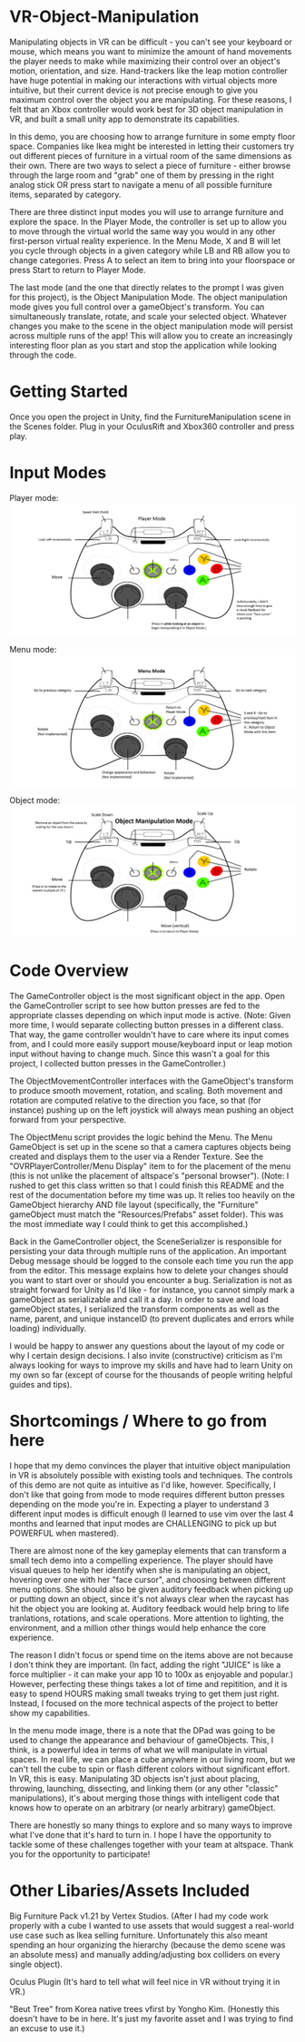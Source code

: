 VR-Object-Manipulation
======================
Manipulating objects in VR can be difficult - you can't see your keyboard or mouse, which means you want to minimize the amount of hand movements the player needs to make while maximizing their control over an object's motion, orientation, and size.  Hand-trackers like the leap motion controller have huge potential in making our interactions with virtual objects more intuitive, but their current device is not precise enough to give you maximum control over the object you are manipulating. For these reasons, I felt that an Xbox controller would work best for 3D object manipulation in VR, and built a small unity app to demonstrate its capabilities.

In this demo, you are choosing how to arrange furniture in some empty floor space. Companies like Ikea might be interested in letting their customers try out different pieces of furniture in a virtual room of the same dimensions as their own. There are two ways to select a piece of furniture - either browse through the large room and "grab" one of them by pressing in the right analog stick OR press start to navigate a menu of all possible furniture items, separated by category.

There are three distinct input modes you will use to arrange furniture and explore the space. In the Player Mode, the controller is set up to allow you to move through the virtual world the same way you would in any other first-person virtual reality experience. In the Menu Mode, X and B will let you cycle through objects in a given category while LB and RB allow you to change categories. Press A to select an item to bring into your floorspace or press Start to return to Player Mode.

The last mode (and the one that directly relates to the prompt I was given for this project), is the Object Manipulation Mode. The object manipulation mode gives you full control over a gameObject's transform. You can simultaneously translate, rotate, and scale your selected object. Whatever changes you make to the scene in the object manipulation mode will persist across multiple runs of the app! This will allow you to create an increasingly interesting floor plan as you start and stop the application while looking through the code.


Getting Started
===============
Once you open the project in Unity, find the FurnitureManipulation scene in the Scenes folder. Plug in your OculusRift and Xbox360 controller and press play.


Input Modes
===========
Player mode:
![player mode controls](https://github.com/johnshaughnessy/VR-Object-Manipulation/blob/master/player_mode_360.png)

Menu mode:
![menu mode controls](https://github.com/johnshaughnessy/VR-Object-Manipulation/blob/master/menu_mode_360.png)

Object mode:
![object mode controls](https://github.com/johnshaughnessy/VR-Object-Manipulation/blob/master/object_mode_360.png)


Code Overview
=============
The GameController object is the most significant object in the app. Open the GameController script to see how button presses are fed to the appropriate classes depending on which input mode is active. (Note: Given more time, I would separate collecting button presses in a different class. That way, the game controller wouldn't have to care where its input comes from, and I could more easily support mouse/keyboard input or leap motion input without having to change much. Since this wasn't a goal for this project, I collected button presses in the GameController.)

The ObjectMovementController interfaces with the GameObject's transform to produce smooth movement, rotation, and scaling. Both movement and rotation are computed relative to the direction you face, so that (for instance) pushing up on the left joystick will always mean pushing an object forward from your perspective.

The ObjectMenu script provides the logic behind the Menu. The Menu GameObject is set up in the scene so that a camera captures objects being created and displays them to the user via a Render Texture. See the "OVRPlayerController/Menu Display" item to for the placement of the menu (this is not unlike the placement of altspace's "personal browser"). (Note: I rushed to get this class written so that I could finish this README and the rest of the documentation before my time was up. It relies too heavily on the GameObject hierarchy AND file layout (specifically, the "Furniture" gameObject must match the "Resources/Prefabs" asset folder). This was the most immediate way I could think to get this accomplished.)

Back in the GameController object, the SceneSerializer is responsible for persisting your data through multiple runs of the application. An important Debug message should be logged to the console each time you run the app from the editor. This message explains how to delete your changes should you want to start over or should you encounter a bug. Serialization is not as straight forward for Unity as I'd like - for instance, you cannot simply mark a gameObject as serializable and call it a day. In order to save and load gameObject states, I serialized the transform components as well as the name, parent, and unique instanceID (to prevent duplicates and errors while loading) individually.

I would be happy to answer any questions about the layout of my code or why I certain design decisions. I also invite (constructive) criticism as I'm always looking for ways to improve my skills and have had to learn Unity on my own so far (except of course for the thousands of people writing helpful guides and tips).


Shortcomings / Where to go from here
====================================

I hope that my demo convinces the player that intuitive object manipulation in VR is absolutely possible with existing tools and techniques. The controls of this demo are not quite as intuitive as I'd like, however. Specifically, I don't like that going from mode to mode requires different button presses depending on the mode you're in. Expecting a player to understand 3 different input modes is difficult enough (I learned to use vim over the last 4 months and learned that input modes are CHALLENGING to pick up but POWERFUL when mastered).

There are almost none of the key gameplay elements that can transform a small tech demo into a compelling experience. The player should have visual queues to help her identify when she is manipulating an object, hovering over one with her "face cursor", and choosing between different menu options. She should also be given auditory feedback when picking up or putting down an object, since it's not always clear when the raycast has hit the object you are looking at. Auditory feedback would help bring to life tranlations, rotations, and scale operations. More attention to lighting, the environment, and a million other things would help enhance the core experience.

The reason I didn't focus or spend time on the items above are not because I don't think they are important. (In fact, adding the right "JUICE" is like a force multiplier - it can make your app 10 to 100x as enjoyable and popular.) However, perfecting these things takes a lot of time and repitition, and it is easy to spend HOURS making small tweaks trying to get them just right. Instead, I focused on the more technical aspects of the project to better show my capabilities.

In the menu mode image, there is a note that the DPad was going to be used to change the appearance and behaviour of gameObjects. This, I think, is a powerful idea in terms of what we will manipulate in virtual spaces. In real life, we can place a cube anywhere in our living room, but we can't tell the cube to spin or flash different colors without significant effort. In VR, this is easy. Manipulating 3D objects isn't just about placing, throwing, launching, dissecting, and linking them (or any other "classic" manipulations), it's about merging those things with intelligent code that knows how to operate on an arbitrary (or nearly arbitrary) gameObject.

There are honestly so many things to explore and so many ways to improve what I've done that it's hard to turn in. I hope I have the opportunity to tackle some of these challenges together with your team at altspace. Thank you for the opportunity to participate!

Other Libaries/Assets Included
==============================

Big Furniture Pack v1.21 by Vertex Studios. (After I had my code work properly with a cube I wanted to use assets that would suggest a real-world use case such as Ikea selling furniture. Unfortunately this also meant spending an hour organizing the hierarchy (because the demo scene was an absolute mess) and manually adding/adjusting box colliders on every single object).

Oculus Plugin (It's hard to tell what will feel nice in VR without trying it in VR.)

"Beut Tree" from Korea native trees vfirst by Yongho Kim. (Honestly this doesn't have to be in here. It's just my favorite asset and I was trying to find an excuse to use it.)



